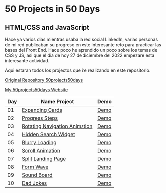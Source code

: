 # 50 Projects in 50 Days
## HTML/CSS and JavaScript

Hace ya varios dias mientras usaba la red social LinkedIn, varias personas de mi red publicaban su progreso en este interesante reto para practicar las bases del Front End. Hace poco he aprendido un poco sobre los temas de CSS y JS, asi que el dia de hoy 27 de diciembre del 2022 empezare esta interesante actividad.

Aqui estaran todos los projectos que ire realizando en este repositorio.

[Original Repository 50projects50days](https://github.com/bradtraversy/50projects50days)

[My 50projects50days Website](https://axelolea.github.io/50projects50days/main/)

| Day | Name Project | Demo |
| - | - | - |
| 01 | [Expanding Cards](https://github.com/axelolea/50projects50days/tree/main/day01) | [Demo](https://axelolea.github.io/50projects50days/day01/) |
| 02 | [Progress Steps](https://github.com/axelolea/50projects50days/tree/main/day02) | [Demo](https://axelolea.github.io/50projects50days/day02/) |
| 03 | [Rotating Navigation Animation](https://github.com/axelolea/50projects50days/tree/main/day03) | [Demo](https://axelolea.github.io/50projects50days/day03/) |
| 04 | [Hidden Search Widget](https://github.com/axelolea/50projects50days/tree/main/day04) | [Demo](https://axelolea.github.io/50projects50days/day04/) |
| 05 | [Blurry Loading](https://github.com/axelolea/50projects50days/tree/main/day05) | [Demo](https://axelolea.github.io/50projects50days/day05/) |
| 06 | [Scroll Animation](https://github.com/axelolea/50projects50days/tree/main/day06) | [Demo](https://axelolea.github.io/50projects50days/day06/) |
| 07 | [Split Landing Page](https://github.com/axelolea/50projects50days/tree/main/day07) | [Demo](https://axelolea.github.io/50projects50days/day07/) |
| 08 | [Form Wave](https://github.com/axelolea/50projects50days/tree/main/day08) | [Demo](https://axelolea.github.io/50projects50days/day08/) |
| 09 | [Sound Board](https://github.com/axelolea/50projects50days/tree/main/day09) | [Demo](https://axelolea.github.io/50projects50days/day09/) |ç
| 10 | [Dad Jokes](https://github.com/axelolea/50projects50days/tree/main/day10) | [Demo](https://axelolea.github.io/50projects50days/day10/) |